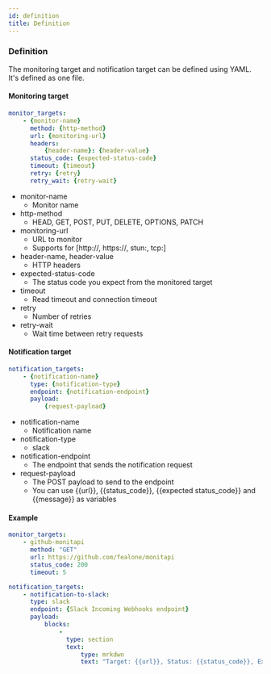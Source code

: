 ```yaml
---
id: definition
title: Definition
---
```


### Definition
The monitoring target and notification target can be defined using YAML.  
It's defined as one file.

#### Monitoring target
```yaml
monitor_targets:
    - {monitor-name}
      method: {http-method}
      url: {monitoring-url}
      headers:
          {header-name}: {header-value}
      status_code: {expected-status-code}
      timeout: {timeout}
      retry: {retry}
      retry_wait: {retry-wait}
```

* monitor-name
    - Monitor name
* http-method
    - HEAD, GET, POST, PUT, DELETE, OPTIONS, PATCH
* monitoring-url
    - URL to monitor
    - Supports for [http://, https://, stun:, tcp:]
* header-name, header-value
    - HTTP headers
* expected-status-code
    - The status code you expect from the monitored target
* timeout
    - Read timeout and connection timeout
* retry
    - Number of retries
* retry-wait
    - Wait time between retry requests

#### Notification target
```yaml
notification_targets:
    - {notification-name}
      type: {notification-type}
      endpoint: {notification-endpoint}
      payload:
          {request-payload}
```

* notification-name
    - Notification name
* notification-type
    - slack
* notification-endpoint
    - The endpoint that sends the notification request
* request-payload
    - The POST payload to send to the endpoint
    - You can use {{url}}, {{status_code}}, {{expected status_code}} and {{message}} as variables

#### Example
```yaml
monitor_targets:
    - github-monitapi
      method: "GET"
      url: https://github.com/fealone/monitapi
      status_code: 200
      timeout: 5

notification_targets:
    - notification-to-slack:
      type: slack
      endpoint: {Slack Incoming Webhooks endpoint}
      payload:
          blocks:
              -
                type: section
                text:
                    type: mrkdwn
                    text: "Target: {{url}}, Status: {{status_code}}, Expect: {{expected_status_code}}, Message: {{message}}"

```

